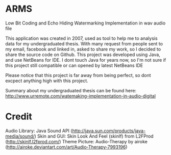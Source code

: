 # ARMS
Low Bit Coding and Echo Hiding Watermarking Implementation in wav audio file

This application was created in 2007, used as tool to help me to analysis data for my undergraduated thesis. With many request from people sent to my email, facebook and linked in, asked to share my work, so I decided to share the source code on Github.
This project was developed using Java, and use NetBeans for IDE. I dont touch Java for years now, so I'm not sure if this project still compatible or can opened by latest NetBeans IDE

Please notice that this project is far away from being perfect, so dont excpect anything high with this project.

Summary about my undergraduated thesis can be found here: http://www.urremote.com/watemaking-implementation-in-audio-digital


 # Credit
Audio Library: Java Sound API (http://java.sun.com/products/java-media/sound/)
Skin and GUI: Skin Look And Feel (skinlf) from L2FProd (http://skinlf.l2fprod.com/)
Theme Picture: Audio-Therapy by airoke (http://airoke.deviantart.com/art/Audio-Therapy-7993196)

